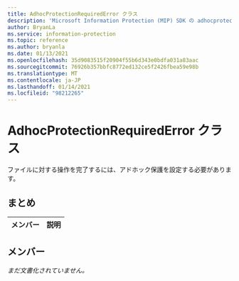 ```yaml
---
title: AdhocProtectionRequiredError クラス
description: 'Microsoft Information Protection (MIP) SDK の adhocprotectionrequirederror:: undefined クラスを文書にします。'
author: BryanLa
ms.service: information-protection
ms.topic: reference
ms.author: bryanla
ms.date: 01/13/2021
ms.openlocfilehash: 35d9083515f20904f55b6d343e0bdfa031a83aac
ms.sourcegitcommit: 76926b357bbfc8772ed132ce5f2426fbea59e98b
ms.translationtype: MT
ms.contentlocale: ja-JP
ms.lasthandoff: 01/14/2021
ms.locfileid: "98212265"
---
```

# <a name="class-adhocprotectionrequirederror"></a>AdhocProtectionRequiredError クラス 
ファイルに対する操作を完了するには、アドホック保護を設定する必要があります。
  
## <a name="summary"></a>まとめ
 メンバー                        | 説明                                
--------------------------------|---------------------------------------------
  
## <a name="members"></a>メンバー
_まだ文書化されていません。_
